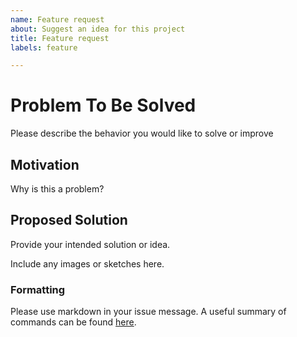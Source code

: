 ```yaml
---
name: Feature request
about: Suggest an idea for this project
title: Feature request
labels: feature

---
```


# Problem To Be Solved

Please describe the behavior you would like to solve or improve

## Motivation

Why is this a problem? 

## Proposed Solution

Provide your intended solution or idea.

Include any images or sketches here. 

### Formatting

Please use markdown in your issue message. A useful summary of commands can be found [here](https://guides.github.com/pdfs/markdown-cheatsheet-online.pdf).